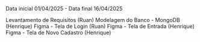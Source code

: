 Data inicial 01/04/2025 - Data final 16/04/2025

Levantamento de Requisitos (Ruan)
Modelagem do Banco - MongoDB (Henrique)
Figma - Tela de Login (Ruan)
Figma - Tela de Entrada (Henrique)
Figma - Tela de Novo Cadastro (Henrique)
